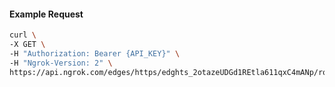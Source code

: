 <!-- Code generated for API Clients. DO NOT EDIT. -->

#### Example Request

```bash
curl \
-X GET \
-H "Authorization: Bearer {API_KEY}" \
-H "Ngrok-Version: 2" \
https://api.ngrok.com/edges/https/edghts_2otazeUDGd1REtla611qxC4mANp/routes/edghtsrt_2otazjcpeyBArLtwwdgKjsUOJ63/saml
```
